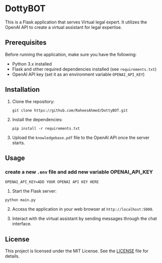 # DottyBOT

This is a Flask application that serves Virtual legal expert. It utilizes the OpenAI API to create a virtual assistant for legal expertise.

## Prerequisites

Before running the application, make sure you have the following:

- Python 3.x installed
- Flask and other required dependencies installed (see `requirements.txt`)
- OpenAI API key (set it as an environment variable `OPENAI_API_KEY`)

## Installation

1. Clone the repository:

   ```shell
   git clone https://github.com/RaheesAhmed/DottyBOT.git
   ```

2. Install the dependencies:

   ```shell
   pip install -r requirements.txt
   ```

3. Upload the `knowledgebase.pdf` file to the OpenAI API once the server starts.

## Usage

### create a new `.env` file and add new variable OPENAI_API_KEY

```
OPENAI_API_KEY=ADD YOUR OPENAI API KEY HERE
```

1. Start the Flask server:

```shell
python main.py
```

2. Access the application in your web browser at `http://localhost:5000`.

3. Interact with the virtual assistant by sending messages through the chat interface.

## License

This project is licensed under the MIT License. See the [LICENSE](LICENSE) file for details.

